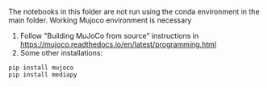 The notebooks in this folder are not run using the conda environment in the main folder. Working Mujoco environment is necessary
1. Follow "Building MuJoCo from source" instructions in https://mujoco.readthedocs.io/en/latest/programming.html 
2. Some other installations:
```
pip install mujoco
pip install mediapy
```